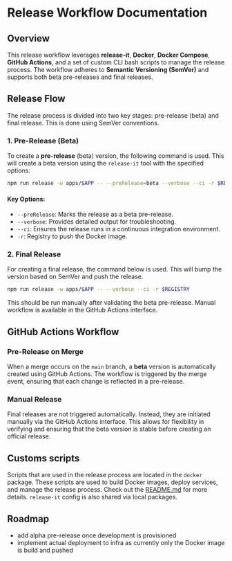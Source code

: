 # Release Workflow Documentation

## Overview

This release workflow leverages **release-it**, **Docker**, **Docker Compose**, **GitHub Actions**, and a set of custom CLI bash scripts to manage the release process. The workflow adheres to **Semantic Versioning (SemVer)** and supports both beta pre-releases and final releases.

## Release Flow

The release process is divided into two key stages: pre-release (beta) and final release. This is done using SemVer conventions.

### 1. Pre-Release (Beta)

To create a **pre-release** (beta) version, the following command is used. This will create a beta version using the `release-it` tool with the specified options:

```bash
npm run release -w apps/$APP -- --preRelease=beta --verbose --ci -r $REGISTRY
```

#### Key Options:
- `--preRelease`: Marks the release as a beta pre-release.
- `--verbose`: Provides detailed output for troubleshooting.
- `--ci`: Ensures the release runs in a continuous integration environment.
- `-r`: Registry to push the Docker image.

### 2. Final Release

For creating a final release, the command below is used. This will bump the version based on SemVer and push the release.

```bash
npm run release -w apps/$APP -- --verbose --ci -r $REGISTRY
```

This should be run manually after validating the beta pre-release. Manual workflow is available in the GitHub Actions interface.

## GitHub Actions Workflow

### Pre-Release on Merge

When a merge occurs on the `main` branch, a **beta** version is automatically created using GitHub Actions. The workflow is triggered by the merge event, ensuring that each change is reflected in a pre-release.

### Manual Release

Final releases are not triggered automatically. Instead, they are initiated manually via the GitHub Actions interface. This allows for flexibility in verifying and ensuring that the beta version is stable before creating an official release.

## Customs scripts
Scripts that are used in the release process are located in the `docker` package. These scripts are used to build Docker images, deploy services, and manage the release process. Check out the [README.md](../packages/docker/README.md) for more details.
`release-it` config is also shared via local packages.

## Roadmap
- add alpha pre-release once development is provisioned
- implement actual deployment to infra as currently only the Docker image is build and pushed